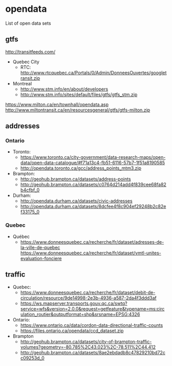 # opendata
List of open data sets

## gtfs
http://transitfeeds.com/

- Quebec City
  - RTC: http://www.rtcquebec.ca/Portals/0/Admin/DonneesOuvertes/googletransit.zip
- Montreal
  - http://www.stm.info/en/about/developers
  - http://www.stm.info/sites/default/files/gtfs/gtfs_stm.zip
  
https://www.milton.ca/en/townhall/opendata.asp
http://www.miltontransit.ca/en/resourcesgeneral/gtfs/gtfs-milton.zip

## addresses
### Ontario
- Toronto:
  - https://www.toronto.ca/city-government/data-research-maps/open-data/open-data-catalogue/#f71a13c4-fb51-6116-57b7-1f51a8190585
  - http://opendata.toronto.ca/gcc/address_points_mtm3.zip
- Brampton:
  - http://geohub.brampton.ca/datasets/address-points
  - http://geohub.brampton.ca/datasets/c0764d214add4f839cee68fa82b4cfbf_0
- Durham:
  - http://opendata.durham.ca/datasets/civic-addresses
  - http://opendata.durham.ca/datasets/8dcfee4f8c904ef29248b2c82ef33175_0
### Quebec
- Québec
  - https://www.donneesquebec.ca/recherche/fr/dataset/adresses-de-la-ville-de-quebec
https://www.donneesquebec.ca/recherche/fr/dataset/vmtl-unites-evaluation-fonciere

## traffic
- Quebec:
  - https://www.donneesquebec.ca/recherche/fr/dataset/debit-de-circulation/resource/9de14998-2e3b-4936-a587-2da4f3ddd3af
  - https://ws.mapserver.transports.gouv.qc.ca/swtq?service=wfs&version=2.0.0&request=getfeature&typename=ms:circulation_routier&outputformat=shp&srsname=EPSG:4326
- Ontario:
  - https://www.ontario.ca/data/cordon-data-directional-traffic-counts
  - https://files.ontario.ca/opendata/ccd_dataset.zip
- Brampton
  - http://geohub.brampton.ca/datasets/city-of-brampton-traffic-volumes?geometry=-80.785%2C43.023%2C-78.511%2C44.412
  - http://geohub.brampton.ca/datasets/8ae2ebdadb8c47829210bd72cc09253d_0



